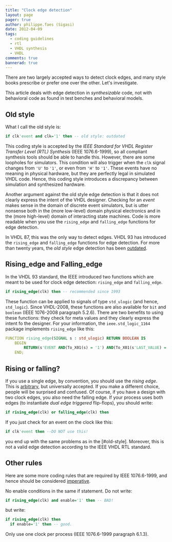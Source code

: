 ```yaml
---
title: "Clock edge detection"
layout: page 
pager: true
author: philippe.faes (Sigasi)
date: 2012-04-09
tags: 
  - coding guidelines
  - rtl
  - VHDL synthesis
  - VHDL
comments: true
bannerad: true
---
```


There are two largely accepted ways to detect clock edges, and many style books prescribe or prefer one over the other. 
Let's investigate.

This article deals with edge detection in _synthesizable_ code, not with behavioral code as found in test benches and behavioral models.

## Old style

What I call the old style is:
```vhdl
if clk'event and clk='1' then -- old style: outdated
```
This coding style is accepted by the _IEEE Standard for VHDL Register Transfer Level (RTL) Synthesis_ (IEEE 1076.6-1999), so all compliant synthesis tools should be able to handle this. However, there are some loopholes for simulators. This condition will also trigger when the `clk` signal changes from `'U'` to `'1'`, or even from `'H'` to `'1'`. These events have no meaning in physical hardware, but they are perfectly legal in simulated VHDL code. Hence, this coding style introduces a discrepancy between simulation and synthesized hardware. 

Another argument against the old style edge detection is that it does not clearly express the intent of the VHDL designer. Checking for an _event_ makes sense in the domain of discrete event simulators, but is utter nonsense both in the (more low-level) domain physical electronics and in the (more high-level) domain of interacting state machines. Code is more readable when you use the `rising_edge` and `falling_edge` functions for edge detection.

In VHDL 87, this was the only way to detect edges. VHDL 93 has introduced the `rising_edge` and `falling_edge` functions for edge detection.
For more than twenty years, the _old style_ edge detection has been [outdated](/tech/coding-conventions.html#adverse).

## Rising_edge and Falling_edge

In the VHDL 93 standard, the IEEE introduced two functions which are meant to be used for clock edge detection: `rising_edge` and `falling_edge`. 

```vhdl
if rising_edge(clk) then -- recommended since 1993
```

These function can be applied to signals of type `std_ulogic` (and hence, `std_logic`). Since VHDL-2008, these functions are also available for `bit` and `boolean` (IEEE 1076-2008 paragraph 5.2.6). There are two benefits to using these functions: they check for meta values and they clearly express the intent fo the designer. For your information, the `ieee.std_logic_1164` package implements `rising_edge` like this:
```vhdl
FUNCTION rising_edge(SIGNAL s : std_ulogic) RETURN BOOLEAN IS
	BEGIN
		RETURN(s'EVENT AND(To_X01(s) = '1') AND(To_X01(s'LAST_VALUE) = '0'));
	END;
```

## Rising or falling?

If you use a single edge, by convention, you should use the *rising edge*. This is [arbitrary](/tech/coding-conventions.html#arbitrary), but universally accepted. If you make a different choice, people will be surprised and confused.
Of course, if you have a design with two clock edges, you also need the falling edge. If your process uses both edges (to instantiate _dual edge triggered_ flip-flops), you should write:
```vhdl
if rising_edge(clk) or falling_edge(clk) then
```

If you just check for an event on the clock like this:
```vhdl
if clk'event then --DO NOT use this!
```
you end up with the same problems as in the [#old-style]. Moreover, this is not a valid edge detection according to the IEEE VHDL RTL standard.

## Other rules

Here are some more coding rules that are required by IEEE 1076.6-1999, and hence should be considered [imperative](/tech/coding-conventions.html#useful).

No enable conditions in the same if statement. Do not write:
```vhdl
if rising_edge(clk) and enable='1' then -- BAD!
```
  but write:
```vhdl
if rising_edge(clk) then
  if enable='1' then -- good.
```

Only use one clock per process (IEEE 1076.6-1999 paragraph 6.1.3).